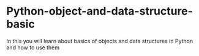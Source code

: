 # Python-object-and-data-structure-basic
In this you  will learn about basics of objects and data structures  in Python and how to use them
